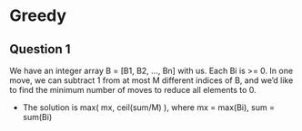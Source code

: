 # Greedy

## Question 1
We have an integer array B = [B1, B2, ..., Bn] with us. Each Bi is >= 0.
In one move, we can subtract 1 from at most M different indices of B, and we’d like to find the minimum number of moves to reduce all elements to 0.
* The solution is max( mx, ceil(sum/M) ), where mx = max(Bi), sum = sum(Bi)

